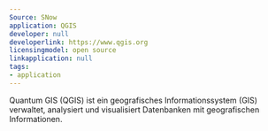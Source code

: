 ```yaml
---
Source: SNow
application: QGIS
developer: null
developerlink: https://www.qgis.org
licensingmodel: open source
linkapplication: null
tags:
- application
---
```

Quantum GIS (QGIS)  ist ein geografisches Informationssystem (GIS) verwaltet, analysiert und visualisiert Datenbanken mit geografischen Informationen.
